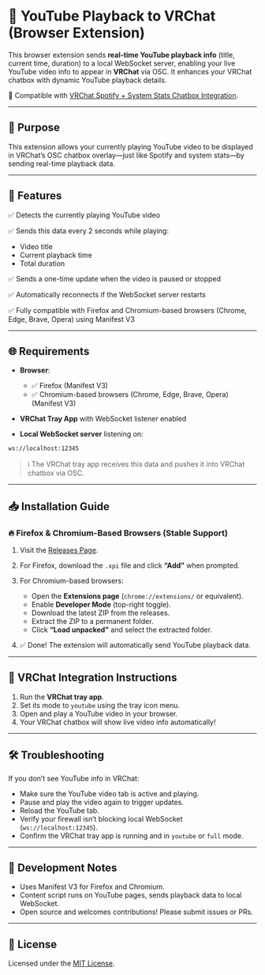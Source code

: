 # 🧩 YouTube Playback to VRChat (Browser Extension)

This browser extension sends **real-time YouTube playback info** (title, current time, duration) to a local WebSocket server, enabling your live YouTube video info to appear in **VRChat** via OSC. It enhances your VRChat chatbox with dynamic YouTube playback details.

🎯 Compatible with [VRChat Spotify + System Stats Chatbox Integration](https://github.com/raspberryKitty1/VRC_Chatbox_OSC).

---

## 🎯 Purpose

This extension allows your currently playing YouTube video to be displayed in VRChat’s OSC chatbox overlay—just like Spotify and system stats—by sending real-time playback data.

---

## 🔧 Features

✅ Detects the currently playing YouTube video

✅ Sends this data every 2 seconds while playing:

* Video title
* Current playback time
* Total duration

✅ Sends a one-time update when the video is paused or stopped

✅ Automatically reconnects if the WebSocket server restarts

✅ Fully compatible with Firefox and Chromium-based browsers (Chrome, Edge, Brave, Opera) using Manifest V3

---

## 🌐 Requirements

* **Browser**:

  * ✅ Firefox (Manifest V3)
  * ✅ Chromium-based browsers (Chrome, Edge, Brave, Opera) (Manifest V3)

* **VRChat Tray App** with WebSocket listener enabled

* **Local WebSocket server** listening on:

```bash
ws://localhost:12345
```

> ℹ️ The VRChat tray app receives this data and pushes it into VRChat chatbox via OSC.

---

## 📥 Installation Guide

### 🔥 Firefox & Chromium-Based Browsers (Stable Support)

1. Visit the [Releases Page](https://github.com/RaspberryKitty1/Youtube-Copy-Clean-Url/releases).
2. For Firefox, download the `.xpi` file and click **“Add”** when prompted.
3. For Chromium-based browsers:

   * Open the **Extensions page** (`chrome://extensions/` or equivalent).
   * Enable **Developer Mode** (top-right toggle).
   * Download the latest ZIP from the releases.
   * Extract the ZIP to a permanent folder.
   * Click **“Load unpacked”** and select the extracted folder.
4. ✅ Done! The extension will automatically send YouTube playback data.

---

## 🔌 VRChat Integration Instructions

1. Run the **VRChat tray app**.
2. Set its mode to `youtube` using the tray icon menu.
3. Open and play a YouTube video in your browser.
4. Your VRChat chatbox will show live video info automatically!

---

## 🛠️ Troubleshooting

If you don’t see YouTube info in VRChat:

* Make sure the YouTube video tab is active and playing.
* Pause and play the video again to trigger updates.
* Reload the YouTube tab.
* Verify your firewall isn’t blocking local WebSocket (`ws://localhost:12345`).
* Confirm the VRChat tray app is running and in `youtube` or `full` mode.

---

## 🧪 Development Notes

* Uses Manifest V3 for Firefox and Chromium.
* Content script runs on YouTube pages, sends playback data to local WebSocket.
* Open source and welcomes contributions! Please submit issues or PRs.

---

## 📜 License

Licensed under the [MIT License](LICENSE).
